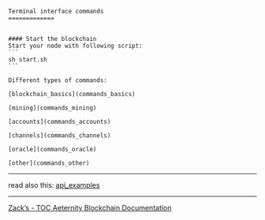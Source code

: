 ````
Terminal interface commands
=============


#### Start the blockchain
Start your node with following script:
```
sh start.sh
```

Different types of commands:

[blockchain_basics](commands_basics)

[mining](commands_mining)

[accounts](commands_accounts)

[channels](commands_channels)

[oracle](commands_oracle)

[other](commands_other)
````

***
read also this: [api_examples](api_examples)
***
[Zack’s - TOC Aeternity Blockchain Documentation](Zack_Docs_TOC)